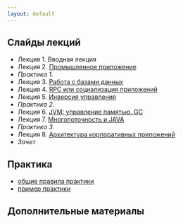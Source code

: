 ```yaml
---
layout: default
---
```


## Слайды лекций
* Лекция 1. Вводная лекция
* Лекция 2. [Промышленное приложение](lecture/lecture02.html)
* *Практика 1.*
* Лекция 3. [Работа с базами данных](lecture/lecture03.pdf)
* Лекция 4. [RPC или социализация приложений](lecture/lecture04.html)
* Лекция 5. [Инверсия управления](lecture/lecture05.html)
* *Практика 2.*
* Лекция 6. [JVM: управление памятью. GC](lecture/lecture06.pdf)
* Лекция 7. [Многопоточность и JAVA](lecture/lecture07.html)
* *Практика 3.*
* Лекция 8. [Архитектура корпоративных приложений](lecture/lecture08.html)
* *Зачет*

## Практика
- [общие правила практики](doc/practice.md)
- [пример практики](doc/practice_example.md)


## Дополнительные материалы

